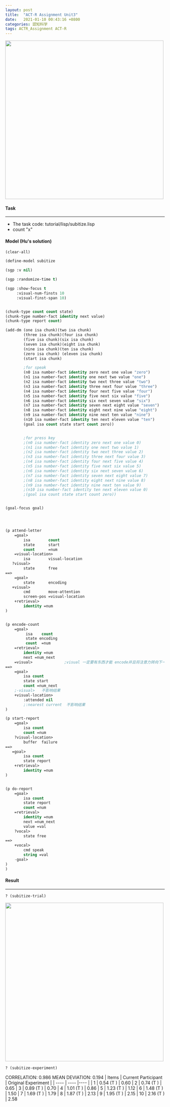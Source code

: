 ```yaml
---
layout: post
title:  "ACT-R Assignment Unit3"
date:   2021-01-10 00:43:16 +0800
categories: 認知科学
tags: ACTR_Assignment ACT-R
---
```

<img src="{{site.baseurl}}/assets/figs/post-21-01-10/resul.png" width="500px">


#### Task
___
- The task code: tutorial/lisp/subitize.lisp
- count "x"


#### Model (Hu's solution)
```lisp
(clear-all)

(define-model subitize

(sgp :v nil)

(sgp :randomize-time t)

(sgp :show-focus t
     :visual-num-finsts 10
     :visual-finst-span 10)


(chunk-type count count state)
(chunk-type number-fact identity next value)
(chunk-type report count)

(add-dm (one isa chunk)(two isa chunk)
        (three isa chunk)(four isa chunk)
        (five isa chunk)(six isa chunk)
        (seven isa chunk)(eight isa chunk)
        (nine isa chunk)(ten isa chunk)
        (zero isa chunk) (eleven isa chunk)
        (start isa chunk)

        ;for speak
        (n0 isa number-fact identity zero next one value "zero")
        (n1 isa number-fact identity one next two value "one")
        (n2 isa number-fact identity two next three value "two")
        (n3 isa number-fact identity three next four value "three")
        (n4 isa number-fact identity four next five value "four")
        (n5 isa number-fact identity five next six value "five")
        (n6 isa number-fact identity six next seven value "six")
        (n7 isa number-fact identity seven next eight value "seven")
        (n8 isa number-fact identity eight next nine value "eight")
        (n9 isa number-fact identity nine next ten value "nine")
        (n10 isa number-fact identity ten next eleven value "ten")
        (goal isa count state start count zero))


        ;for press key
        ;(n0 isa number-fact identity zero next one value 0)
        ;(n1 isa number-fact identity one next two value 1)
        ;(n2 isa number-fact identity two next three value 2)
        ;(n3 isa number-fact identity three next four value 3)
        ;(n4 isa number-fact identity four next five value 4)
        ;(n5 isa number-fact identity five next six value 5)
        ;(n6 isa number-fact identity six next seven value 6)
        ;(n7 isa number-fact identity seven next eight value 7)
        ;(n8 isa number-fact identity eight next nine value 8)
        ;(n9 isa number-fact identity nine next ten value 9)
        ;(n10 isa number-fact identity ten next eleven value 0)
        ;(goal isa count state start count zero))


(goal-focus goal)




(p attend-letter
    =goal>
        isa        count
        state      start
        count      =num
    =visual-location>
        isa        visual-location
   ?visual>
        state      free
==>
    =goal>
        state      encoding
   +visual>
        cmd        move-attention
        screen-pos =visual-location
    +retrieval>
        identity =num
)


(p encode-count
    =goal>
         isa    count
         state encoding
         count  =num
    =retrieval>
        identity =num
        next =num_next
    =visual>              ;visual 一定要有东西才能 encode并且将注意力转向下一个目标 如果没有这一条，将会重复计数
==>
    =goal>
        isa count
        state start
        count =num_next
    ;-visual>   不影响结果
    +visual-location>
        :attended nil
        ;:nearest current  不影响结果
)

(p start-report
    =goal>
        isa count
        count =num
    ?visual-location>
        buffer  failure
==>
   =goal>
        isa count
        state report
    +retrieval>
        identity =num
)


(p do-report
    =goal>
        isa count
        state report
        count =num
    =retrieval>
        identity =num
        next =num_next
        value =val
    ?vocal>
        state free
==>
    +vocal>
        cmd speak
        string =val
    -goal>
)
)
```
#### Result
___
```console
? (subitize-trial)
```
<img src="{{site.baseurl}}/assets/figs/post-21-01-10/resul.png" width="500px">

```console
? (subitize-experiment)
```
CORRELATION:  0.986
MEAN DEVIATION:  0.194
|  Items |  Current Participant | Original Experiment  |
| ---- | ---- |---- |
|  1    |     0.54  (T  )        |       0.60
|    2   |      0.74  (T  )      |       0.65
|    3   |      0.89  (T  )      |       0.70
|    4    |     1.01  (T  )      |       0.86
|    5     |    1.23  (T  )      |       1.12
|    6      |   1.48  (T  )      |       1.50
|    7       |  1.69  (T  )      |       1.79
|    8  |       1.87  (T  )      |       2.13
|    9   |      1.95  (T  )      |       2.15
|  	 10   |      2.16  (T  )     |       2.58
